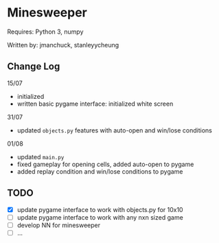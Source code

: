 # Minesweeper  

Requires: Python 3, numpy

Written by: jmanchuck, stanleyycheung

## Change Log


15/07 
* initialized
* written basic pygame interface: initialized white screen

31/07
* updated ```objects.py``` features with auto-open and win/lose conditions

01/08
* updated ```main.py```
* fixed gameplay for opening cells, added auto-open to pygame
* added replay condition and win/lose conditions to pygame

## TODO

- [x] update pygame interface to work with objects.py for 10x10
- [ ] update pygame interface to work with any nxn sized game
- [ ] develop NN for minesweeper
- [ ] ... 
